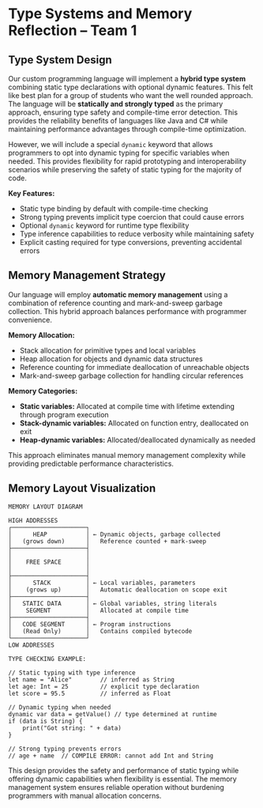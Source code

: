 # Type Systems and Memory Reflection – Team 1

## Type System Design

Our custom programming language will implement a **hybrid type system** combining static type declarations with optional dynamic features. This felt like best plan for a group of students who want the well rounded approach. The language will be **statically and strongly typed** as the primary approach, ensuring type safety and compile-time error detection. This provides the reliability benefits of languages like Java and C# while maintaining performance advantages through compile-time optimization.

However, we will include a special `dynamic` keyword that allows programmers to opt into dynamic typing for specific variables when needed. This provides flexibility for rapid prototyping and interoperability scenarios while preserving the safety of static typing for the majority of code.

**Key Features:**
- Static type binding by default with compile-time checking
- Strong typing prevents implicit type coercion that could cause errors
- Optional `dynamic` keyword for runtime type flexibility
- Type inference capabilities to reduce verbosity while maintaining safety
- Explicit casting required for type conversions, preventing accidental errors

## Memory Management Strategy

Our language will employ **automatic memory management** using a combination of reference counting and mark-and-sweep garbage collection. This hybrid approach balances performance with programmer convenience.

**Memory Allocation:**
- Stack allocation for primitive types and local variables
- Heap allocation for objects and dynamic data structures
- Reference counting for immediate deallocation of unreachable objects
- Mark-and-sweep garbage collection for handling circular references

**Memory Categories:**
- **Static variables:** Allocated at compile time with lifetime extending through program execution
- **Stack-dynamic variables:** Allocated on function entry, deallocated on exit
- **Heap-dynamic variables:** Allocated/deallocated dynamically as needed

This approach eliminates manual memory management complexity while providing predictable performance characteristics.

## Memory Layout Visualization

```
MEMORY LAYOUT DIAGRAM

HIGH ADDRESSES
┌─────────────────────┐
│      HEAP           │ ← Dynamic objects, garbage collected
│   (grows down)      │   Reference counted + mark-sweep
├─────────────────────┤
│                     │
│    FREE SPACE       │
│                     │
├─────────────────────┤
│      STACK          │ ← Local variables, parameters
│    (grows up)       │   Automatic deallocation on scope exit
├─────────────────────┤
│   STATIC DATA       │ ← Global variables, string literals
│    SEGMENT          │   Allocated at compile time
├─────────────────────┤
│   CODE SEGMENT      │ ← Program instructions
│   (Read Only)       │   Contains compiled bytecode
└─────────────────────┘
LOW ADDRESSES

TYPE CHECKING EXAMPLE:

// Static typing with type inference
let name = "Alice"        // inferred as String
let age: Int = 25         // explicit type declaration
let score = 95.5          // inferred as Float

// Dynamic typing when needed
dynamic var data = getValue() // type determined at runtime
if (data is String) {
    print("Got string: " + data)
}

// Strong typing prevents errors
// age + name  // COMPILE ERROR: cannot add Int and String
```

This design provides the safety and performance of static typing while offering dynamic capabilities when flexibility is essential. The memory management system ensures reliable operation without burdening programmers with manual allocation concerns.

